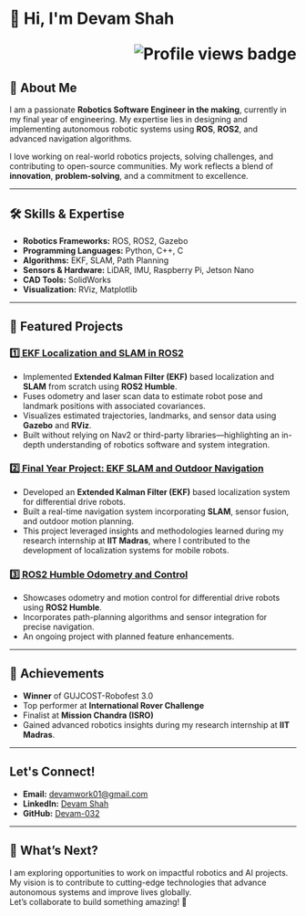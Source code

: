 # 👋 Hi, I'm Devam Shah  <p align="right"><img src="https://komarev.com/ghpvc/?username=Devam-032" alt="Profile views badge"></p>

## 🚀 About Me
I am a passionate **Robotics Software Engineer in the making**, currently in my final year of engineering. My expertise lies in designing and implementing autonomous robotic systems using **ROS**, **ROS2**, and advanced navigation algorithms.  

I love working on real-world robotics projects, solving challenges, and contributing to open-source communities. My work reflects a blend of **innovation**, **problem-solving**, and a commitment to excellence.

---

## 🛠️ Skills & Expertise
- **Robotics Frameworks:** ROS, ROS2, Gazebo  
- **Programming Languages:** Python, C++, C  
- **Algorithms:** EKF, SLAM, Path Planning  
- **Sensors & Hardware:** LiDAR, IMU, Raspberry Pi, Jetson Nano  
- **CAD Tools:** SolidWorks  
- **Visualization:** RViz, Matplotlib  

---

## 📂 Featured Projects

### [1️⃣ EKF Localization and SLAM in ROS2](https://github.com/Devam-032/ekf_localization_ros2)
- Implemented **Extended Kalman Filter (EKF)** based localization and **SLAM** from scratch using **ROS2 Humble**.
- Fuses odometry and laser scan data to estimate robot pose and landmark positions with associated covariances.
- Visualizes estimated trajectories, landmarks, and sensor data using **Gazebo** and **RViz**.
- Built without relying on Nav2 or third-party libraries—highlighting an in-depth understanding of robotics software and system integration.

### [2️⃣ Final Year Project: EKF SLAM and Outdoor Navigation](https://github.com/Devam-032/EKF_SLAM-and-Outdoor-Navigation-of-a-differential-drive-robot)
- Developed an **Extended Kalman Filter (EKF)** based localization system for differential drive robots.  
- Built a real-time navigation system incorporating **SLAM**, sensor fusion, and outdoor motion planning.  
- This project leveraged insights and methodologies learned during my research internship at **IIT Madras**, where I contributed to the development of localization systems for mobile robots.  

### [3️⃣ ROS2 Humble Odometry and Control](https://github.com/Devam-032/ros2_humble_odometry_and_control)
- Showcases odometry and motion control for differential drive robots using **ROS2 Humble**.  
- Incorporates path-planning algorithms and sensor integration for precise navigation.  
- An ongoing project with planned feature enhancements.

---

## 🌟 Achievements
- **Winner** of GUJCOST-Robofest 3.0  
- Top performer at **International Rover Challenge**  
- Finalist at **Mission Chandra (ISRO)**  
- Gained advanced robotics insights during my research internship at **IIT Madras**.

---

## Let's Connect!
- **Email:** [devamwork01@gmail.com](mailto:devamwork01@gmail.com)  
- **LinkedIn:** [Devam Shah](https://www.linkedin.com/in/devam-shah-0a8918227/)  
- **GitHub:** [Devam-032](https://github.com/Devam-032)

---

## 🔭 What’s Next?
I am exploring opportunities to work on impactful robotics and AI projects. My vision is to contribute to cutting-edge technologies that advance autonomous systems and improve lives globally.  
Let’s collaborate to build something amazing! 🚀

